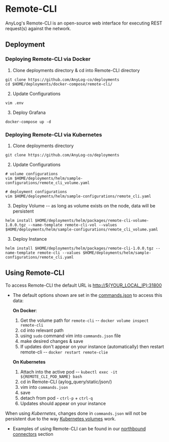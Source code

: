 # Remote-CLI
AnyLog's Remote-CLI is an open-source web interface for executing REST request(s) against the network. 

## Deployment
### Deploying Remote-CLI via Docker
1. Clone deployments directory & cd into Remote-CLI directory
```shell
git clone https://github.com/AnyLog-co/deployments
cd $HOME/deployments/docker-compose/remote-cli/
```
2. Update Configurations
```shell
vim .env
```
3. Deploy Grafana 
```shell
docker-compose up -d
``` 

### Deploying Remote-CLI via Kubernetes
1. Clone deployments directory
```shell
git clone https://github.com/AnyLog-co/deployments
```

2. Update Configurations
```shell
# volume configurations
vim $HOME/deployments/helm/sample-configurations/remote_cli_volume.yaml

# deployment configurations 
vim $HOME/deployments/helm/sample-configurations/remote_cli.yaml
```

3. Deploy Volume -- as long as volume exists on the node, data will be persistent
```shell
helm install $HOME/deployments/helm/packages/remote-cli-volume-1.0.0.tgz --name-template remote-cli-vol --values $HOME/deployments/helm/sample-configurations/remote_cli_volume.yaml
```

3. Deploy Instance
```shell
helm install $HOME/deployments/helm/packages/remote-cli-1.0.0.tgz --name-template remote-cli --values $HOME/deployments/helm/sample-configurations/remote_cli.yaml
```

## Using Remote-CLI
To access Remote-CLI the default URL is [http://${YOUR_LOCAL_IP}:31800]()

* The default options shown are set in the [commands.json]() to access this data: 
  
    **On Docker**: 
  1. Get the volume path for `remote-cli` -- `docker volume inspect remote-cli`
  2. cd into relevant path 
  3. using `sudo` command vim into `commands.json` file 
  4. make desired changes & save
  5. If updates don't appear on your instance (automatically) then restart remote-cli -- `docker restart remote-clie` 

    **On Kubernetes**
  1. Attach into the active pod -- `kubectl exec -it ${REMOTE_CLI_POD_NAME} bash`
  2. cd in Remote-CLI (aylog_query/static/json/)
  3. vim into `commands.json`
  4. save 
  5. detach from pod - `ctrl-p` + `ctrl-q` 
  6. Updates should appear on your instance 

  
When using _Kubernetes_, changes done in `commands.json` will not be persistent due to the way [Kubernetes volumes](../Kubernetes/volumes.md) 
work. 

* Examples of using Remote-CLI can be found in our [northbound connectors](../../northbound%20connectors/remote_cli.md) section